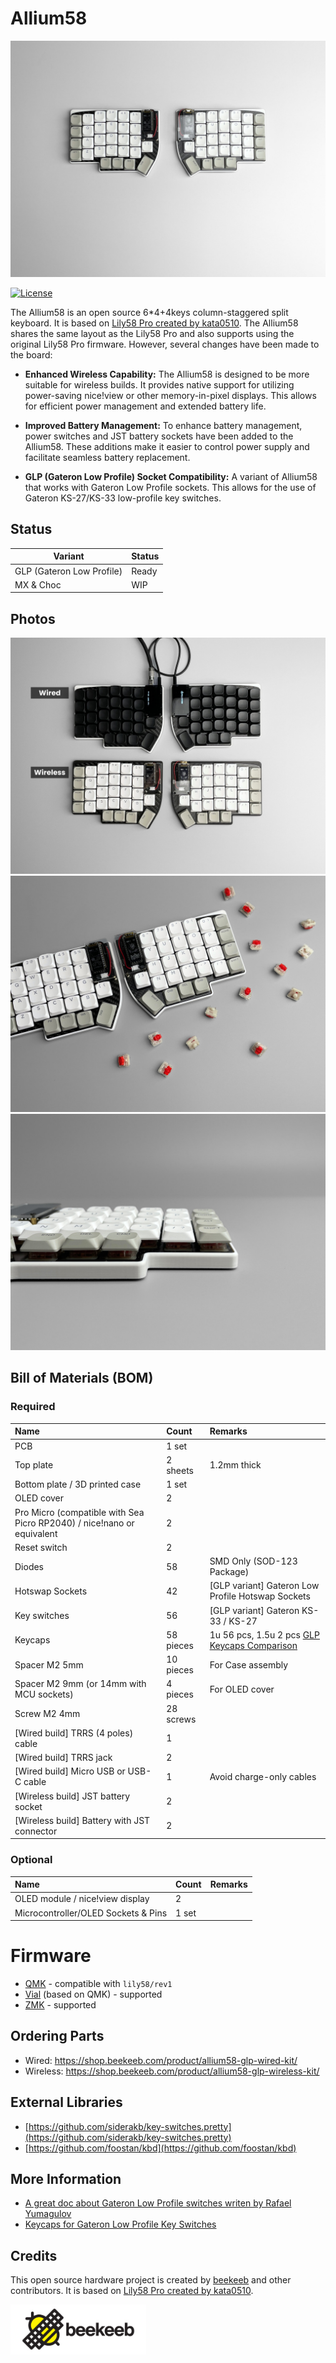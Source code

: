 # Allium58

![Allium58 GLP Keyboard](docs/banner.jpg)

[![License](https://img.shields.io/badge/license-MIT-blue.svg)](/LICENSE)

The Allium58 is an open source 6*4+4keys column-staggered split keyboard. It is based on [Lily58 Pro created by kata0510](https://github.com/kata0510/Lily58/tree/master/Pro). The Allium58 shares the same layout as the Lily58 Pro and also supports using the original Lily58 Pro firmware. However, several changes have been made to the board:

- **Enhanced Wireless Capability:** The Allium58 is designed to be more suitable for wireless builds. It provides native support for utilizing power-saving nice!view or other memory-in-pixel displays. This allows for efficient power management and extended battery life.

- **Improved Battery Management:** To enhance battery management, power switches and JST battery sockets have been added to the Allium58. These additions make it easier to control power supply and facilitate seamless battery replacement.

- **GLP (Gateron Low Profile) Socket Compatibility:** A variant of Allium58 that works with Gateron Low Profile sockets. This allows for the use of Gateron KS-27/KS-33 low-profile key switches.

## Status

| Variant  | Status  |
| ------------ | ------------ |
| GLP (Gateron Low Profile) | Ready  |
| MX & Choc  | WIP  |

## Photos

![Allium58 GLP Keyboard](docs/photo-1.jpg)
![Allium58 GLP Keyboard](docs/photo-2.jpg)
![Allium58 GLP Keyboard](docs/photo-3.jpg)

## Bill of Materials (BOM)

### Required

| Name | Count | Remarks |
|:-|:-|:-|
| PCB | 1 set | |
| Top plate | 2 sheets | 1.2mm thick |
| Bottom plate / 3D printed case | 1 set | |
| OLED cover | 2 | |
| Pro Micro (compatible with Sea Picro RP2040) / nice!nano or equivalent | 2 |  |
| Reset switch | 2 | |
| Diodes | 58 | SMD Only (SOD-123 Package) |
| Hotswap Sockets | 42 | [GLP variant] Gateron Low Profile Hotswap Sockets |
| Key switches | 56 | [GLP variant] Gateron KS-33 / KS-27 |
| Keycaps | 58 pieces | 1u 56 pcs, 1.5u 2 pcs [GLP Keycaps Comparison](https://showcase.beekeeb.com/the-keycaps-of-gateron-low-profile-key-switches-and-kailh-choc-v1-key-switch/) |
| Spacer M2 5mm | 10 pieces | For Case assembly |
| Spacer M2 9mm (or 14mm with MCU sockets) | 4 pieces | For OLED cover |
| Screw M2 4mm | 28 screws | |
| [Wired build] TRRS (4 poles) cable | 1 |  |
| [Wired build] TRRS jack | 2 |  |
| [Wired build] Micro USB or USB-C cable | 1 | Avoid charge-only cables |
| [Wireless build] JST battery socket | 2 | |
| [Wireless build] Battery with JST connector | 2 | |  |

### Optional

| Name | Count | Remarks |
|:-|:-|:-|
| OLED module / nice!view display | 2 | |
| Microcontroller/OLED Sockets & Pins | 1 set |  | |

# Firmware

- [QMK](https://github.com/qmk/qmk_firmware "QMK") - compatible with `lily58/rev1`
- [Vial](https://github.com/vial-kb/vial-qmk "Vial") (based on QMK) - supported
- [ZMK](https://github.com/zmkfirmware/zmk "ZMK") - supported


## Ordering Parts

- Wired: https://shop.beekeeb.com/product/allium58-glp-wired-kit/
- Wireless: https://shop.beekeeb.com/product/allium58-glp-wireless-kit/

## External Libraries

* [https://github.com/siderakb/key-switches.pretty](https://github.com/siderakb/key-switches.pretty)
* [https://github.com/foostan/kbd](https://github.com/foostan/kbd)

## More Information

* [A great doc about Gateron Low Profile switches writen by Rafael Yumagulov](https://ergonautkb.github.io/docs/switches/gateron-low-profile/)
* [Keycaps for Gateron Low Profile Key Switches](https://showcase.beekeeb.com/the-keycaps-of-gateron-low-profile-key-switches-and-kailh-choc-v1-key-switch/)

## Credits

This open source hardware project is created by [beekeeb](https://beekeeb.shop) and other contributors. It is based on [Lily58 Pro created by kata0510](https://github.com/kata0510/Lily58/tree/master/Pro).

[<img src="docs/beekeeb.png" height="80" />](https://beekeeb.shop)

